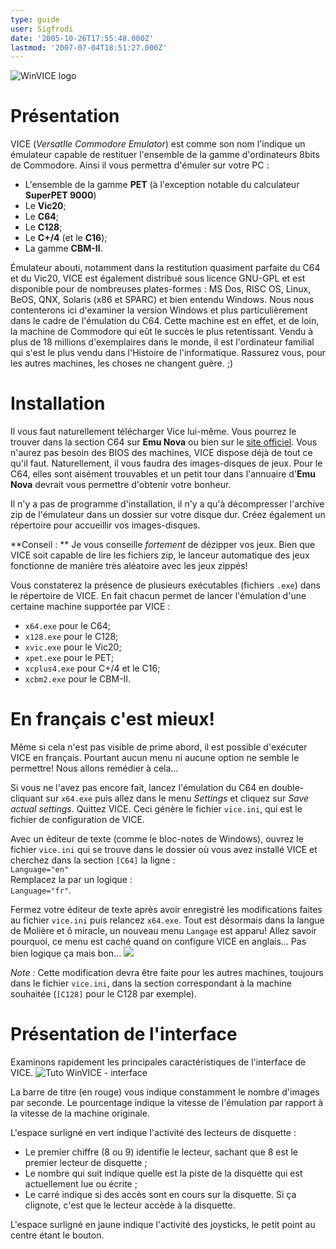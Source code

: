```yaml
---
type: guide
user: Sigfrodi
date: '2005-10-26T17:55:48.000Z'
lastmod: '2007-07-04T18:51:27.000Z'
---
```


![WinVICE logo](/emulators/vice/configure/logo.jpg)

# Présentation

VICE (_VersatIle Commodore Emulator_) est comme son nom l'indique un émulateur capable de restituer l'ensemble de la gamme d'ordinateurs 8bits de Commodore. Ainsi il vous permettra d'émuler sur votre PC :

* L'ensemble de la gamme **PET** (à l'exception notable du calculateur **SuperPET 9000**)
* Le **Vic20**;
* Le **C64**;
* Le **C128**;
* Le **C+/4** (et le **C16**);
* La gamme **CBM-II**.

Émulateur abouti, notamment dans la restitution quasiment parfaite du C64 et du Vic20, VICE est également distribué sous licence GNU-GPL et est disponible pour de nombreuses plates-formes : MS Dos, RISC OS, Linux, BeOS, QNX, Solaris (x86 et SPARC) et bien entendu Windows. Nous nous contenterons ici d'examiner la version Windows et plus particulièrement dans le cadre de l'émulation du C64\. Cette machine est en effet, et de loin, la machine de Commodore qui eût le succès le plus retentissant. Vendu à plus de 18 millions d'exemplaires dans le monde, il est l'ordinateur familial qui s'est le plus vendu dans l'Histoire de l'informatique. Rassurez vous, pour les autres machines, les choses ne changent guère. ;)

# Installation

Il vous faut naturellement télécharger Vice lui-même. Vous pourrez le trouver dans la section C64 sur **Emu Nova** ou bien sur le [site officiel](http://www.viceteam.org/). Vous n'aurez pas besoin des BIOS des machines, VICE dispose déjà de tout ce qu'il faut. Naturellement, il vous faudra des images-disques de jeux. Pour le C64, elles sont aisément trouvables et un petit tour dans l'annuaire d'**Emu Nova** devrait vous permettre d'obtenir votre bonheur.

Il n'y a pas de programme d'installation, il n'y a qu'à décompresser l'archive zip de l'émulateur dans un dossier sur votre disque dur. Créez également un répertoire pour accueillir vos images-disques.

**Conseil : ** Je vous conseille _fortement_ de dézipper vos jeux. Bien que VICE soit capable de lire les fichiers zip, le lanceur automatique des jeux fonctionne de manière très aléatoire avec les jeux zippés!

Vous constaterez la présence de plusieurs exécutables (fichiers `.exe`) dans le répertoire de VICE. En fait chacun permet de lancer l'émulation d'une certaine machine supportée par VICE :

* `x64.exe` pour le C64;
* `x128.exe` pour le C128;
* `xvic.exe` pour le Vic20;
* `xpet.exe` pour le PET;
* `xcplus4.exe` pour C+/4 et le C16;
* `xcbm2.exe` pour le CBM-II.

# En français c'est mieux!

Même si cela n'est pas visible de prime abord, il est possible d'exécuter VICE en français. Pourtant aucun menu ni aucune option ne semble le permettre! Nous allons remédier à cela...

Si vous ne l'avez pas encore fait, lancez l'émulation du C64 en double-cliquant sur `x64.exe` puis allez dans le menu _Settings_ et cliquez sur _Save actual settings_. Quittez VICE. Ceci génère le fichier `vice.ini`, qui est le fichier de configuration de VICE.

Avec un éditeur de texte (comme le bloc-notes de Windows), ouvrez le fichier `vice.ini` qui se trouve dans le dossier où vous avez installé VICE et cherchez dans la section `[C64]` la ligne :  
`Language="en"`  
Remplacez la par un logique :  
`Language="fr"`.

Fermez votre éditeur de texte après avoir enregistré les modifications faites au fichier `vice.ini` puis relancez `x64.exe`. Tout est désormais dans la langue de Molière et ô miracle, un nouveau menu `Langage` est apparu! Allez savoir pourquoi, ce menu est caché quand on configure VICE en anglais... Pas bien logique ça mais bon...
![](/emulators/vice/configure/menu_lang.gif)

_Note :_ Cette modification devra être faite pour les autres machines, toujours dans le fichier `vice.ini`, dans la section correspondant à la machine souhaitée (`[C128]` pour le C128 par exemple).

# Présentation de l'interface

Examinons rapidement les principales caractéristiques de l'interface de VICE.
![Tuto WinVICE - interface](/emulators/vice/configure/interf.png)

La barre de titre (en rouge) vous indique constamment le nombre d'images par seconde. Le pourcentage indique la vitesse de l'émulation par rapport à la vitesse de la machine originale.

L'espace surligné en vert indique l'activité des lecteurs de disquette :

* Le premier chiffre (8 ou 9) identifie le lecteur, sachant que 8 est le premier lecteur de disquette ;
* Le nombre qui suit indique quelle est la piste de la disquette qui est actuellement lue ou écrite ;
* Le carré indique si des accès sont en cours sur la disquette. Si ça clignote, c'est que le lecteur accède à la disquette.

L'espace surligné en jaune indique l'activité des joysticks, le petit point au centre étant le bouton.
